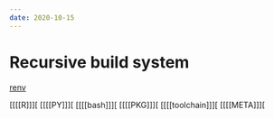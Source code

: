 ```yaml
---
date: 2020-10-15
---
```

# Recursive build system

[renv](https://rstudio.github.io/renv/articles/renv.html)

[[[[R]]][
[[[[PY]]][
[[[[bash]]][
[[[[PKG]]][
[[[[toolchain]]][
[[[[META]]][
